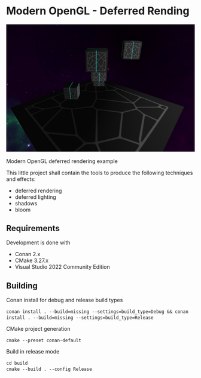 # Modern OpenGL - Deferred Rending

![Screenshot 1](./doc/screenshot1.jpg)

Modern OpenGL deferred rendering example

This little project shall contain the tools to produce the following techniques and effects:
* deferred rendering
* deferred lighting
* shadows
* bloom

## Requirements

Development is done with
* Conan 2.x
* CMake 3.27.x
* Visual Studio 2022 Community Edition

## Building

Conan install for debug and release build types
```
conan install . --build=missing --settings=build_type=Debug && conan install . --build=missing --settings=build_type=Release
```

CMake project generation
```
cmake --preset conan-default
```

Build in release mode
```
cd build
cmake --build . --config Release
```
